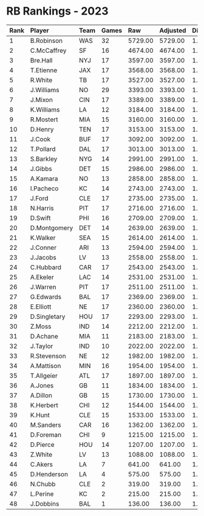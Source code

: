 # RB Rankings - 2023

| Rank | Player       | Team | Games | Raw     | Adjusted | Difficulty | Avg/Game | Typical | Consistency | Trend    |
| :----| :------------| :----| :-----| :-------| :--------| :----------| :--------| :-------| :-----------| :--------|
| 1    | B.Robinson   | WAS  | 32    | 5729.00 | 5729.00  | 1.000      | 179.03   | 185.00  | 18/3/11     | +100.9%  |
| 2    | C.McCaffrey  | SF   | 16    | 4674.00 | 4674.00  | 1.000      | 292.12   | 296.00  | 10/1/5      | +52.2%   |
| 3    | Bre.Hall     | NYJ  | 17    | 3597.00 | 3597.00  | 1.000      | 211.59   | 222.00  | 9/1/7       | +172.4%  |
| 4    | T.Etienne    | JAX  | 17    | 3568.00 | 3568.00  | 1.000      | 209.88   | 201.00  | 6/4/7       | +96.6%   |
| 5    | R.White      | TB   | 17    | 3527.00 | 3527.00  | 1.000      | 207.47   | 206.00  | 7/3/7       | +66.4%   |
| 6    | J.Williams   | NO   | 29    | 3393.00 | 3393.00  | 1.000      | 117.00   | 107.50  | 13/1/15     | +204.0%  |
| 7    | J.Mixon      | CIN  | 17    | 3389.00 | 3389.00  | 1.000      | 199.35   | 197.50  | 8/1/8       | +75.6%   |
| 8    | K.Williams   | LA   | 12    | 3184.00 | 3184.00  | 1.000      | 265.33   | 277.50  | 5/2/5       | +73.8%   |
| 9    | R.Mostert    | MIA  | 15    | 3160.00 | 3160.00  | 1.000      | 210.67   | 209.00  | 9/1/5       | +103.9%  |
| 10   | D.Henry      | TEN  | 17    | 3153.00 | 3153.00  | 1.000      | 185.47   | 173.00  | 6/0/11      | +113.4%  |
| 11   | J.Cook       | BUF  | 17    | 3092.00 | 3092.00  | 1.000      | 181.88   | 175.00  | 8/3/6       | +107.6%  |
| 12   | T.Pollard    | DAL  | 17    | 3013.00 | 3013.00  | 1.000      | 177.24   | 169.50  | 8/0/9       | +102.2%  |
| 13   | S.Barkley    | NYG  | 14    | 2991.00 | 2991.00  | 1.000      | 213.64   | 205.00  | 5/1/8       | +101.2%  |
| 14   | J.Gibbs      | DET  | 15    | 2986.00 | 2986.00  | 1.000      | 199.07   | 207.50  | 8/1/6       | +119.5%  |
| 15   | A.Kamara     | NO   | 13    | 2858.00 | 2858.00  | 1.000      | 219.85   | 215.00  | 5/2/6       | +80.0%   |
| 16   | I.Pacheco    | KC   | 14    | 2743.00 | 2743.00  | 1.000      | 195.93   | 192.50  | 7/2/5       | +91.5%   |
| 17   | J.Ford       | CLE  | 17    | 2735.00 | 2735.00  | 1.000      | 160.88   | 164.00  | 6/5/6       | +79.4%   |
| 18   | N.Harris     | PIT  | 17    | 2716.00 | 2716.00  | 1.000      | 159.76   | 143.50  | 8/1/8       | +119.0%  |
| 19   | D.Swift      | PHI  | 16    | 2709.00 | 2709.00  | 1.000      | 169.31   | 181.00  | 8/1/7       | +110.0%  |
| 20   | D.Montgomery | DET  | 14    | 2639.00 | 2639.00  | 1.000      | 188.50   | 180.00  | 6/3/5       | +66.6%   |
| 21   | K.Walker     | SEA  | 15    | 2614.00 | 2614.00  | 1.000      | 174.27   | 173.50  | 7/1/7       | +121.2%  |
| 22   | J.Conner     | ARI  | 13    | 2594.00 | 2594.00  | 1.000      | 199.54   | 187.00  | 6/0/7       | +140.3%  |
| 23   | J.Jacobs     | LV   | 13    | 2558.00 | 2558.00  | 1.000      | 196.77   | 194.00  | 6/1/6       | INACTIVE |
| 24   | C.Hubbard    | CAR  | 17    | 2543.00 | 2543.00  | 1.000      | 149.59   | 152.00  | 8/1/8       | +100.9%  |
| 25   | A.Ekeler     | LAC  | 14    | 2531.00 | 2531.00  | 1.000      | 180.79   | 176.00  | 9/0/5       | +103.8%  |
| 26   | J.Warren     | PIT  | 17    | 2511.00 | 2511.00  | 1.000      | 147.71   | 134.00  | 6/4/7       | +63.9%   |
| 27   | G.Edwards    | BAL  | 17    | 2369.00 | 2369.00  | 1.000      | 139.35   | 125.50  | 8/1/8       | +141.2%  |
| 28   | E.Elliott    | NE   | 17    | 2360.00 | 2360.00  | 1.000      | 138.82   | 126.00  | 7/2/8       | +116.0%  |
| 29   | D.Singletary | HOU  | 17    | 2293.00 | 2293.00  | 1.000      | 134.88   | 121.00  | 9/1/7       | +214.7%  |
| 30   | Z.Moss       | IND  | 14    | 2212.00 | 2212.00  | 1.000      | 158.00   | 159.00  | 9/0/5       | +166.2%  |
| 31   | D.Achane     | MIA  | 11    | 2183.00 | 2183.00  | 1.000      | 198.45   | 176.00  | 6/0/5       | +289.2%  |
| 32   | J.Taylor     | IND  | 10    | 2022.00 | 2022.00  | 1.000      | 202.20   | 191.50  | 4/0/6       | +84.0%   |
| 33   | R.Stevenson  | NE   | 12    | 1982.00 | 1982.00  | 1.000      | 165.17   | 158.00  | 5/0/7       | INACTIVE |
| 34   | A.Mattison   | MIN  | 16    | 1954.00 | 1954.00  | 1.000      | 122.12   | 127.00  | 9/0/7       | +134.0%  |
| 35   | T.Allgeier   | ATL  | 17    | 1897.00 | 1897.00  | 1.000      | 111.59   | 108.00  | 11/1/5      | +118.8%  |
| 36   | A.Jones      | GB   | 11    | 1834.00 | 1834.00  | 1.000      | 166.73   | 186.50  | 6/0/5       | +146.8%  |
| 37   | A.Dillon     | GB   | 15    | 1730.00 | 1730.00  | 1.000      | 115.33   | 116.50  | 6/1/8       | +100.3%  |
| 38   | K.Herbert    | CHI  | 12    | 1544.00 | 1544.00  | 1.000      | 128.67   | 161.50  | 9/0/3       | +177.5%  |
| 39   | K.Hunt       | CLE  | 15    | 1533.00 | 1533.00  | 1.000      | 102.20   | 92.50   | 5/1/9       | +136.5%  |
| 40   | M.Sanders    | CAR  | 16    | 1362.00 | 1362.00  | 1.000      | 85.12    | 84.00   | 9/0/7       | +215.2%  |
| 41   | D.Foreman    | CHI  | 9     | 1215.00 | 1215.00  | 1.000      | 135.00   | 110.00  | 4/0/5       | INACTIVE |
| 42   | D.Pierce     | HOU  | 14    | 1207.00 | 1207.00  | 1.000      | 86.21    | 87.50   | 8/0/6       | +286.7%  |
| 43   | Z.White      | LV   | 13    | 1088.00 | 1088.00  | 1.000      | 83.69    | 112.00  | 9/0/4       | +980.0%  |
| 44   | C.Akers      | LA   | 7     | 641.00  | 641.00   | 1.000      | 91.57    | 85.50   | 2/1/4       | INACTIVE |
| 45   | D.Henderson  | LA   | 4     | 575.00  | 575.00   | 1.000      | 143.75   | 167.00  | 3/0/1       | INACTIVE |
| 46   | N.Chubb      | CLE  | 2     | 319.00  | 319.00   | 1.000      | 159.50   | 159.50  | 1/0/1       | INACTIVE |
| 47   | L.Perine     | KC   | 2     | 215.00  | 215.00   | 1.000      | 107.50   | 107.50  | 1/0/1       | N/A      |
| 48   | J.Dobbins    | BAL  | 1     | 136.00  | 136.00   | 1.000      | 136.00   | 136.00  | 0/1/0       | INACTIVE |

